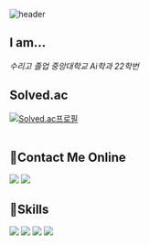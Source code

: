 ![header](https://capsule-render.vercel.app/api?type=waving&text="AI%20Developer"&fontSize=60&theme=gruvbox_light&fontAlign=70&fontAlignY=30&height=200)
<br/>
## I am...
_수리고 졸업_
_중앙대학교 Ai학과 22학번_
## Solved.ac
[![Solved.ac프로필](http://mazassumnida.wtf/api/v2/generate_badge?boj=ant6942)](https://solved.ac/ant6942)    
<br/>
## :rabbit:Contact Me Online
<img src="https://img.shields.io/badge/Instagram-E4405F?style=flat-square&logo=Instagram&logoColor=white"/> <img src="https://img.shields.io/badge/Gmail-EA4335?style=flat-square&logo=Gmail&logoColor=white"/>

## 🐶Skills
<img src="https://img.shields.io/badge/JAVA-007396?style=for-the-badge&logo=java&logoColor=white"> <img src="https://img.shields.io/badge/github-181717?style=for-the-badge&logo=github&logoColor=white"> <img src="https://img.shields.io/badge/Python-3776AB?style=for-the-badge&logo=Python&logoColor=white">
<img src="https://img.shields.io/badge/c-A8B9CC?style=for-the-badge&logo=c&logoColor=white">


